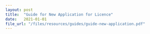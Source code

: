 ```yaml
---
layout: post
title:  "Guide for New Application for Licence"
date:   2021-01-01
file_url: "/files/resources/guides/guide-new-application.pdf"
---
```


